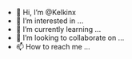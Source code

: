 - 👋 Hi, I’m @Kelkinx
- 👀 I’m interested in ...
- 🌱 I’m currently learning ...
- 💞️ I’m looking to collaborate on ...
- 📫 How to reach me ...

<!---
Kelkinx/Kelkinx is a ✨ special ✨ repository because its `README.md` (this file) appears on your GitHub profile.
You can click the Preview link to take a look at your changes.
--->
